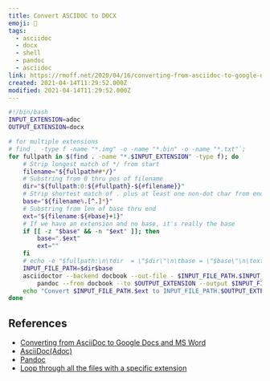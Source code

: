 ```yaml
---
title: Convert ASCIDOC to DOCX
emoji: 📝
tags:
  - asciidoc
  - docx
  - shell
  - pandoc
  - asciidoc
link: https://rmoff.net/2020/04/16/converting-from-asciidoc-to-google-docs-and-ms-word/
created: 2021-04-14T11:29:52.000Z
modified: 2021-04-14T11:29:52.000Z
---
```


```sh
#!/bin/bash
INPUT_EXTENSION=adoc
OUTPUT_EXTENSION=docx

# for multiple extensions
# find . -type f -name "*.img" -o -name "*.bin" -o -name "*.txt"`;
for fullpath in $(find . -name "*.$INPUT_EXTENSION" -type f); do
    # Strip longest match of */ from start
    filename="${fullpath##*/}"
    # Substring from 0 thru pos of filename
    dir="${fullpath:0:${#fullpath}-${#filename}}"
    # Strip shortest match of . plus at least one non-dot char from end
    base="${filename%.[^.]*}"
    # Substring from len of base thru end
    ext="${filename:${#base}+1}"
    # If we have an extension and no base, it's really the base
    if [[ -z "$base" && -n "$ext" ]]; then
        base=".$ext"
        ext=""
    fi
    # echo -e "$fullpath:\n\tdir  = \"$dir\"\n\tbase = \"$base\"\n\text  = \"$ext\""
    INPUT_FILE_PATH=$dir$base
    asciidoctor --backend docbook --out-file - $INPUT_FILE_PATH.$INPUT_EXTENSION |
        pandoc --from docbook --to $OUTPUT_EXTENSION --output $INPUT_FILE_PATH.$OUTPUT_EXTENSION
    echo "Convert $INPUT_FILE_PATH.$ext to INPUT_FILE_PATH.$OUTPUT_EXTENSION sussfully"
done
```

## References

- [Converting from AsciiDoc to Google Docs and MS Word](https://rmoff.net/2020/04/16/converting-from-asciidoc-to-google-docs-and-ms-word/)
- [AsciiDoc(Adoc)](https://lkcozy.github.io/code-notes/misc/ascii_doc)
- [Pandoc](https://lkcozy.github.io/code-notes/misc/pandoc)
- [Loop through all the files with a specific extension](https://stackoverflow.com/questions/14505047/loop-through-all-the-files-with-a-specific-extension#14505622)
